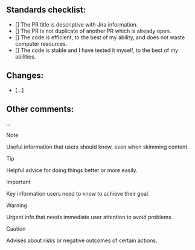## Standards checklist:

<!-- Fill with an 'x' in the brackets, the ones that apply. Ex: [x] -->

- [] The PR title is descriptive with Jira information.
- [] The PR is not duplicate of another PR which is already open.
- [] The code is efficient, to the best of my ability, and does not waste computer resources.
- [] The code is stable and I have tested it myself, to the best of my abilities.

## Changes:

- [...]

## Other comments:

...

> [!NOTE]
> Useful information that users should know, even when skimming content.

> [!TIP]
> Helpful advice for doing things better or more easily.

> [!IMPORTANT]
> Key information users need to know to achieve their goal.

> [!WARNING]
> Urgent info that needs immediate user attention to avoid problems.

> [!CAUTION]
> Advises about risks or negative outcomes of certain actions.